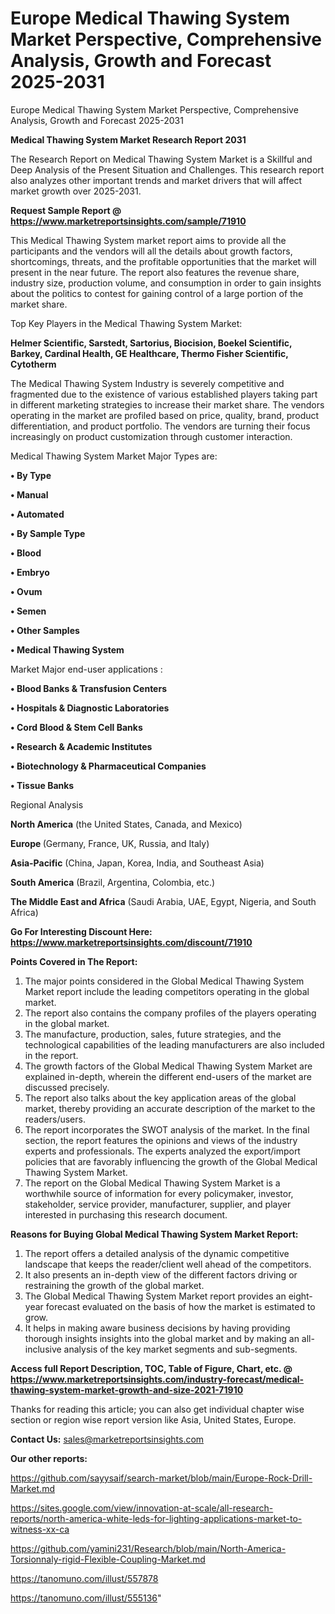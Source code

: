 # Europe Medical Thawing System Market Perspective, Comprehensive Analysis, Growth and Forecast 2025-2031
 Europe Medical Thawing System Market Perspective, Comprehensive Analysis, Growth and Forecast 2025-2031

<strong>Medical Thawing System Market Research Report 2031</strong>

The Research Report on Medical Thawing System Market is a Skillful and Deep Analysis of the Present Situation and Challenges. This research report also analyzes other important trends and market drivers that will affect market growth over 2025-2031.

<strong>Request Sample Report @ <a href=https://www.marketreportsinsights.com/sample/71910>https://www.marketreportsinsights.com/sample/71910</a></strong>

This Medical Thawing System market report aims to provide all the participants and the vendors will all the details about growth factors, shortcomings, threats, and the profitable opportunities that the market will present in the near future. The report also features the revenue share, industry size, production volume, and consumption in order to gain insights about the politics to contest for gaining control of a large portion of the market share.

Top Key Players in the Medical Thawing System Market:

<strong>Helmer Scientific, Sarstedt, Sartorius, Biocision, Boekel Scientific, Barkey, Cardinal Health, GE Healthcare, Thermo Fisher Scientific, Cytotherm</strong>

The Medical Thawing System Industry is severely competitive and fragmented due to the existence of various established players taking part in different marketing strategies to increase their market share. The vendors operating in the market are profiled based on price, quality, brand, product differentiation, and product portfolio. The vendors are turning their focus increasingly on product customization through customer interaction.

Medical Thawing System Market Major Types are:

<strong>• By Type

• Manual

• Automated

• By Sample Type

• Blood

• Embryo

• Ovum

• Semen

• Other Samples

• Medical Thawing System</strong>

Market Major end-user applications :

<strong>• Blood Banks & Transfusion Centers

• Hospitals & Diagnostic Laboratories

• Cord Blood & Stem Cell Banks

• Research & Academic Institutes

• Biotechnology & Pharmaceutical Companies

• Tissue Banks</strong>

Regional Analysis

</u><strong><b>North America</b></strong> (the United States, Canada, and Mexico)

<strong><b>Europe </b></strong>(Germany, France, UK, Russia, and Italy)

<strong><b>Asia-Pacific</b></strong> (China, Japan, Korea, India, and Southeast Asia)

<strong><b>South America</b></strong> (Brazil, Argentina, Colombia, etc.)

<strong><b>The Middle East and Africa</b></strong> (Saudi Arabia, UAE, Egypt, Nigeria, and South Africa)

<strong>Go For Interesting Discount Here: <a href=https://www.marketreportsinsights.com/discount/71910>https://www.marketreportsinsights.com/discount/71910</a></strong>

<strong>Points Covered in The Report:</strong>
<ol>
  <li>The major points considered in the Global Medical Thawing System Market report include the leading competitors operating in the global market.</li>
  <li>The report also contains the company profiles of the players operating in the global market.</li>
  <li>The manufacture, production, sales, future strategies, and the technological capabilities of the leading manufacturers are also included in the report.</li>
  <li>The growth factors of the Global Medical Thawing System Market are explained in-depth, wherein the different end-users of the market are discussed precisely.</li>
  <li>The report also talks about the key application areas of the global market, thereby providing an accurate description of the market to the readers/users.</li>
  <li>The report incorporates the SWOT analysis of the market. In the final section, the report features the opinions and views of the industry experts and professionals. The experts analyzed the export/import policies that are favorably influencing the growth of the Global Medical Thawing System Market.</li>
  <li>The report on the Global Medical Thawing System Market is a worthwhile source of information for every policymaker, investor, stakeholder, service provider, manufacturer, supplier, and player interested in purchasing this research document.</li>
</ol>
<strong>Reasons for Buying Global Medical Thawing System Market Report:</strong>

<ol>
  <li>The report offers a detailed analysis of the dynamic competitive landscape that keeps the reader/client well ahead of the competitors.</li>
  <li>It also presents an in-depth view of the different factors driving or restraining the growth of the global market.</li>
  <li>The Global Medical Thawing System Market report provides an eight-year forecast evaluated on the basis of how the market is estimated to grow.</li>
  <li>It helps in making aware business decisions by having providing thorough insights insights into the global market and by making an all-inclusive analysis of the key market segments and sub-segments.</li>
</ol>
<strong>Access full Report Description, TOC, Table of Figure, Chart, etc. @ <a href=https://www.marketreportsinsights.com/industry-forecast/medical-thawing-system-market-growth-and-size-2021-71910>https://www.marketreportsinsights.com/industry-forecast/medical-thawing-system-market-growth-and-size-2021-71910</a></strong>


Thanks for reading this article; you can also get individual chapter wise section or region wise report version like Asia, United States, Europe.

<strong>Contact Us:</strong>
sales@marketreportsinsights.com

<strong>Our other reports:</strong>

<a href=https://github.com/sayysaif/search-market/blob/main/Europe-Rock-Drill-Market.md>https://github.com/sayysaif/search-market/blob/main/Europe-Rock-Drill-Market.md</a>

<a href=https://sites.google.com/view/innovation-at-scale/all-research-reports/north-america-white-leds-for-lighting-applications-market-to-witness-xx-ca>https://sites.google.com/view/innovation-at-scale/all-research-reports/north-america-white-leds-for-lighting-applications-market-to-witness-xx-ca</a>

<a href=https://github.com/yamini231/Research/blob/main/North-America-Torsionnaly-rigid-Flexible-Coupling-Market.md>https://github.com/yamini231/Research/blob/main/North-America-Torsionnaly-rigid-Flexible-Coupling-Market.md</a>

<a href=https://tanomuno.com/illust/557878>https://tanomuno.com/illust/557878</a>

<a href=https://tanomuno.com/illust/555136>https://tanomuno.com/illust/555136</a>"
